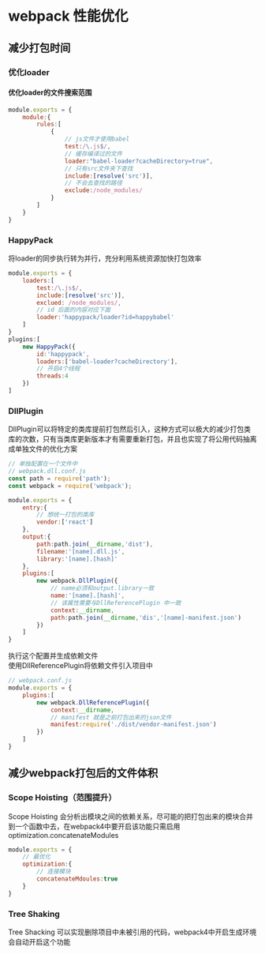 # webpack 性能优化
## 减少打包时间

### 优化loader
#### 优化loader的文件搜索范围
```js
module.exports = {
    module:{
        rules:[
            {
                // js文件才使用babel
                test:/\.js$/,
                // 缓存编译过的文件
                loader:"babel-loader?cacheDirectory=true",
                // 只有src文件夹下查找
                include:[resolve('src')],
                // 不会去查找的路径
                exclude:/node_modules/
            }
        ]
    }
}
```
### HappyPack
将loader的同步执行转为并行，充分利用系统资源加快打包效率
```js
module.exports = {
    loaders:[
        test:/\.js$/,
        include:[resolve('src')],
        exclued: /node_modules/,
        // id 后面的内容对应下面
        loader:'happypack/loader?id=happybabel'
    ]
}
plugins:[
    new HappyPack({
        id:'happypack',
        loaders:['babel-loader?cacheDirectory'],
        // 开启4个线程
        threads:4
    })
]
```
### DllPlugin
DllPlugin可以将特定的类库提前打包然后引入，这种方式可以极大的减少打包类库的次数，只有当类库更新版本才有需要重新打包，并且也实现了将公用代码抽离成单独文件的优化方案

```js
// 单独配置在一个文件中
// webpack.dll.conf.js
const path = require('path');
const webpack = require('webpack');

module.exports = {
    entry:{
        // 想统一打包的类库
        vendor:['react']
    },
    output:{
        path:path.join(__dirname,'dist'),
        filename:'[name].dll.js',
        library:'[name].[hash]'
    },
    plugins:[
        new webpack.DllPlugin({
            // name必须和output.library一致
            name:'[name].[hash]',
            // 该属性需要与DllReferencePlugin 中一致
            context:__dirname,
            path:path.join(__dirname,'dis','[name]-manifest.json')
        })
    ]
}
```
执行这个配置并生成依赖文件  
使用DllReferencePlugin将依赖文件引入项目中

```js
// webpack.conf.js
module.exports = {
    plugins:[
        new webpack.DllReferencePlugin({
            context:__dirname,
            // manifest 就是之前打包出来的json文件
            manifest:require('./dist/vendor-manifest.json')
        })
    ]
}
```

## 减少webpack打包后的文件体积
### Scope Hoisting（范围提升）
Scope Hoisting 会分析出模块之间的依赖关系，尽可能的把打包出来的模块合并到一个函数中去，在webpack4中要开启该功能只需启用optimization.concatenateModules
```js
module.exports = {
    // 最优化
    optimization:{
        // 连接模块
        concatenateMdoules:true
    }
}
```

### Tree Shaking
Tree Shacking 可以实现删除项目中未被引用的代码，webpack4中开启生成环境会自动开启这个功能